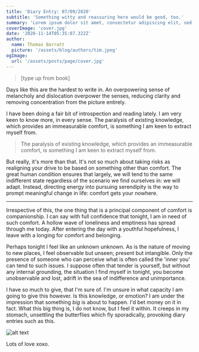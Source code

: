 ```yaml
---
title: 'Diary Entry: 07/09/2020'
subtitle: 'Something witty and reassuring here would be good, too.'
summary: 'Lorem ipsum dolor sit amet, consectetur adipiscing elit, sed do eiusmod tempor incididunt ut labore et dolore magna aliqua. Praesent elementum facilisis leo vel fringilla est ullamcorper eget. At imperdiet dui accumsan sit amet nulla facilities morbi tempus.'
coverImage: 'cover.jpg'
date: '2020-11-14T05:35:07.322Z'
author:
  name: Thomas Barratt
  picture: '/assets/blog/authors/tim.jpeg'
ogImage:
  url: '/assets/posts/page/cover.jpg'
---
```



> [type up from book]

Days like this are the hardest to write in. An overpowering sense of melancholy and dislocation overpower the senses, reducing clarity and removing concentration from the picture entirely.

I have been doing a fair bit of introspection and reading lately. I am very keen to know more, in every sense. The paralysis of existing knowledge, which provides an immeasurable comfort, is something I am keen to extract myself from. 

> The paralysis of existing knowledge, which provides an immeasurable comfort, is something I am keen to extract myself from.  

But really, it's more than that. It's not so much about taking risks as realigning your drive to be based on something other than comfort. The great human condition ensures that largely, we will tend to the same indifferent state regardless of the scenario we find ourselves in: we will adapt. Instead, directing energy into pursuing serendipity is the way to prompt meaningful change in life: comfort gets your nowhere. 

-----

Irrespective of this, the one thing that is a principal component of comfort is companionship. I can say with full confidence that tonight, I am in need of such comfort. A hollow wave of loneliness and emptiness has spread through me today. After entering the day with a youthful hopefulness, I leave with a longing for comfort and belonging.


Perhaps tonight I feel like an unknown unknown. As is the nature of moving to new places, I feel observable but unseen; present but intangible. Only the presence of someone who can perceive what is often called the 'inner you' can tend to such issues. I suppose often that tender is yourself, but without any internal grounding, the situation I find myself in tonight, you become unobservable and lost, adrift in the sea of indifference and unimportance.

I have so much to give, that I'm sure of. I'm unsure in what capacity I am going to give this however. Is this knowledge, or emotion? I am under the impression that something *big* is about to happen. I'd bet money on it in fact. What this big thing is, I do not know, but I feel it within. It creeps in my stomach, unsettling the butterflies which fly sporadically, provoking diary entries such as this.

![alt text](/assets/posts/page/image.jfif "Logo Title Text 1")


Lots of love xoxo.